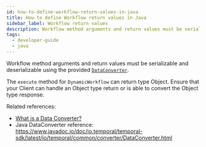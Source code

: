 ```yaml
---
id: how-to-define-workflow-return-values-in-java
title: How to define Workflow return values in Java
sidebar_label: Workflow return values
description: Workflow method arguments and return values must be serializable and deserializable using the provided `DataConverter`.
tags:
  - developer-guide
  - java
---
```


Workflow method arguments and return values must be serializable and deserializable using the provided [`DataConverter`](https://www.javadoc.io/static/io.temporal/temporal-sdk/1.11.0/io/temporal/common/converter/DataConverter.html).

The `execute` method for `DynamicWorkflow` can return type Object.
Ensure that your Client can handle an Object type return or is able to convert the Object type response.

Related references:

- [What is a Data Converter?](/concepts/what-is-a-data-converter)
- Java DataConverter reference: <https://www.javadoc.io/doc/io.temporal/temporal-sdk/latest/io/temporal/common/converter/DataConverter.html>
